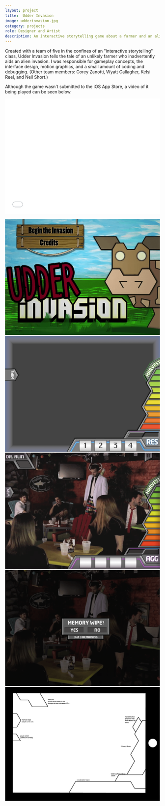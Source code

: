 ```yaml
---
layout: project
title:  Udder Invasion
image: udderinvasion.jpg
category: projects
role: Designer and Artist
description: An interactive storytelling game about a farmer and an alien invasion; made for the iPad.
---
```

Created with a team of five in the confines of an "interactive storytelling" class, Udder Invasion tells the tale of an unlikely farmer who inadvertently aids an alien invasion. I was responsible for gameplay concepts, the interface design, motion graphics, and a small amount of coding and debugging. (Other team members: Corey Zanotti, Wyatt Gallagher, Kelsi Reel, and Neil Short.)

Although the game wasn't submitted to the iOS App Store, a video of it being played can be seen below.

<iframe src="//player.vimeo.com/video/62921944?color=2ba6cb&title=0&byline=0&portrait=0" width="100%" height="375" frameborder="0" webkitallowfullscreen mozallowfullscreen allowfullscreen></iframe>

![Udder Invasion 01](/img/udderinvasion_image01.png)
![Udder Invasion 02](/img/udderinvasion_image02.png)
![Udder Invasion 03](/img/udderinvasion_image03.png)
![Udder Invasion 04](/img/udderinvasion_image04.png)
![Udder Invasion 05](/img/udderinvasion_image05.png)